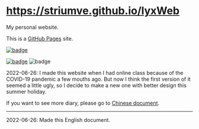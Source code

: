 # https://striumve.github.io/lyxWeb

My personal website. 

This is a [GitHub Pages](https://docs.github.com/cn/pages) site. 

[![badge](https://img.shields.io/static/v1?label=EN&message=CN&color=yellow)](https://github.com/striumve/lyxWeb/blob/gh-pages/README.md)

[![badge](https://img.shields.io/static/v1?label=MadeBy&message=striumve&color=informational)](https://github.com/striumve)
![badge](https://img.shields.io/static/v1?label=CodeMark&message=Perfect&color=success)

2022-06-26: I made this website when I had online class because of the COVID-19 pandemic a few mouths ago. 
But now I think the first version of it seemed a little ugly, so I decide to make a new one with better design this summer holiday. 

If you want to see more diary, please go to [Chinese document](https://github.com/striumve/lyxWeb/blob/gh-pages/README.md). 

****

2022-06-26: Made this English document. 
